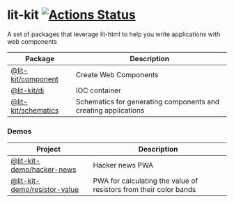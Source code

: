 # lit-kit [![Actions Status](https://github.com/deebloo/lit-kit/workflows/CI/badge.svg)](https://github.com/deebloo/lit-kit/actions)

A set of packages that leverage lit-html to help you write applications with web components

| Package                                    | Description                                                    |
| ------------------------------------------ | -------------------------------------------------------------- |
| [@lit-kit/component](packages/component)   | Create Web Components                                          |
| [@lit-kit/di](packages/di)                 | IOC container                                                  |
| [@lit-kit/schematics](packages/schematics) | Schematics for generating components and creating applications |

### Demos

| Project                                              | Description                                                       |
| ---------------------------------------------------- | ----------------------------------------------------------------- |
| [@lit-kit-demo/hacker-news](demos/hacker-news)       | Hacker news PWA                                                   |
| [@lit-kit-demo/resistor-value](demos/resistor-value) | PWA for calculating the value of resistors from their color bands |
